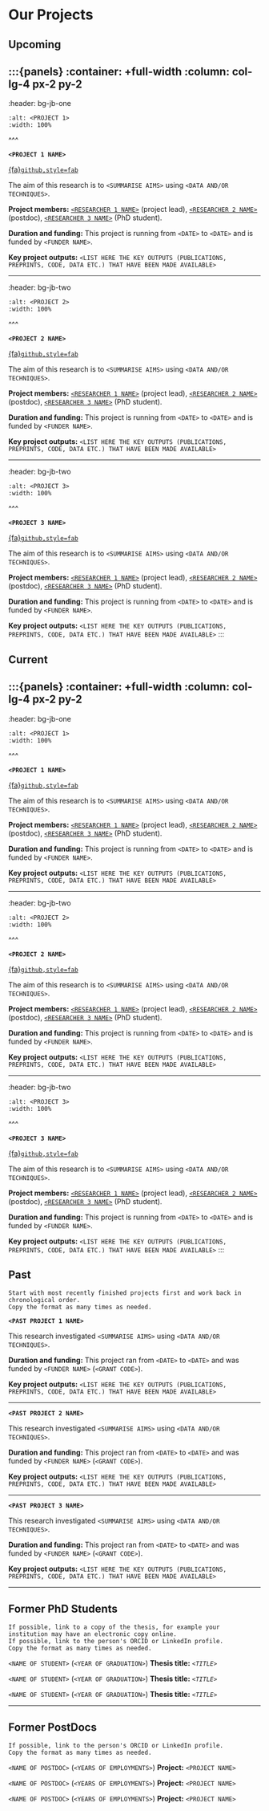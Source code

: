# Our Projects

## Upcoming

:::{panels}
:container: +full-width
:column: col-lg-4 px-2 py-2
---
:header: bg-jb-one
```{image} https://www.beckenhamrunning.co.uk/wp-content/uploads/2020/02/Person-silhouette.png
:alt: <PROJECT 1>
:width: 100%
```
^^^

**`<PROJECT 1 NAME>`** 

[{fa}`github,style=fab`](https://www.github.com)</br>

The aim of this research is to `<SUMMARISE AIMS>` using `<DATA AND/OR TECHNIQUES>`. 

**Project members:** [`<RESEARCHER 1 NAME>`](book/template/our-team.md) (project lead), [`<RESEARCHER 2 NAME>`](book/template/our-team.md) (postdoc), [`<RESEARCHER 3 NAME>`](book/template/our-team.md) (PhD student).

**Duration and funding:** This project is running from `<DATE>` to `<DATE>` and is funded by `<FUNDER NAME>`.

**Key project outputs:** 
`<LIST HERE THE KEY OUTPUTS (PUBLICATIONS, PREPRINTS, CODE, DATA ETC.) THAT HAVE BEEN MADE AVAILABLE>`


---
:header: bg-jb-two
```{image} https://www.beckenhamrunning.co.uk/wp-content/uploads/2020/02/Person-silhouette.png
:alt: <PROJECT 2>
:width: 100%
```
^^^

**`<PROJECT 2 NAME>`**

[{fa}`github,style=fab`](https://www.github.com)</br>

The aim of this research is to `<SUMMARISE AIMS>` using `<DATA AND/OR TECHNIQUES>`. 

**Project members:** [`<RESEARCHER 1 NAME>`](book/template/our-team.md) (project lead), [`<RESEARCHER 2 NAME>`](book/template/our-team.md) (postdoc), [`<RESEARCHER 3 NAME>`](book/template/our-team.md) (PhD student).

**Duration and funding:** This project is running from `<DATE>` to `<DATE>` and is funded by `<FUNDER NAME>`.

**Key project outputs:** 
`<LIST HERE THE KEY OUTPUTS (PUBLICATIONS, PREPRINTS, CODE, DATA ETC.) THAT HAVE BEEN MADE AVAILABLE>`


---
:header: bg-jb-two
```{image} https://www.beckenhamrunning.co.uk/wp-content/uploads/2020/02/Person-silhouette.png
:alt: <PROJECT 3>
:width: 100%
```
^^^

**`<PROJECT 3 NAME>`**

[{fa}`github,style=fab`](https://www.github.com)</br>

The aim of this research is to `<SUMMARISE AIMS>` using `<DATA AND/OR TECHNIQUES>`. 

**Project members:** [`<RESEARCHER 1 NAME>`](book/template/our-team.md) (project lead), [`<RESEARCHER 2 NAME>`](book/template/our-team.md) (postdoc), [`<RESEARCHER 3 NAME>`](book/template/our-team.md) (PhD student).

**Duration and funding:** This project is running from `<DATE>` to `<DATE>` and is funded by `<FUNDER NAME>`.

**Key project outputs:** 
`<LIST HERE THE KEY OUTPUTS (PUBLICATIONS, PREPRINTS, CODE, DATA ETC.) THAT HAVE BEEN MADE AVAILABLE>`
:::

## Current

:::{panels}
:container: +full-width
:column: col-lg-4 px-2 py-2
---
:header: bg-jb-one
```{image} https://www.beckenhamrunning.co.uk/wp-content/uploads/2020/02/Person-silhouette.png
:alt: <PROJECT 1>
:width: 100%
```
^^^

**`<PROJECT 1 NAME>`** 

[{fa}`github,style=fab`](https://www.github.com)</br>

The aim of this research is to `<SUMMARISE AIMS>` using `<DATA AND/OR TECHNIQUES>`. 

**Project members:** [`<RESEARCHER 1 NAME>`](book/template/our-team.md) (project lead), [`<RESEARCHER 2 NAME>`](book/template/our-team.md) (postdoc), [`<RESEARCHER 3 NAME>`](book/template/our-team.md) (PhD student).

**Duration and funding:** This project is running from `<DATE>` to `<DATE>` and is funded by `<FUNDER NAME>`.

**Key project outputs:** 
`<LIST HERE THE KEY OUTPUTS (PUBLICATIONS, PREPRINTS, CODE, DATA ETC.) THAT HAVE BEEN MADE AVAILABLE>`


---
:header: bg-jb-two
```{image} https://www.beckenhamrunning.co.uk/wp-content/uploads/2020/02/Person-silhouette.png
:alt: <PROJECT 2>
:width: 100%
```
^^^

**`<PROJECT 2 NAME>`**

[{fa}`github,style=fab`](https://www.github.com)</br>

The aim of this research is to `<SUMMARISE AIMS>` using `<DATA AND/OR TECHNIQUES>`. 

**Project members:** [`<RESEARCHER 1 NAME>`](book/template/our-team.md) (project lead), [`<RESEARCHER 2 NAME>`](book/template/our-team.md) (postdoc), [`<RESEARCHER 3 NAME>`](book/template/our-team.md) (PhD student).

**Duration and funding:** This project is running from `<DATE>` to `<DATE>` and is funded by `<FUNDER NAME>`.

**Key project outputs:** 
`<LIST HERE THE KEY OUTPUTS (PUBLICATIONS, PREPRINTS, CODE, DATA ETC.) THAT HAVE BEEN MADE AVAILABLE>`


---
:header: bg-jb-two
```{image} https://www.beckenhamrunning.co.uk/wp-content/uploads/2020/02/Person-silhouette.png
:alt: <PROJECT 3>
:width: 100%
```
^^^

**`<PROJECT 3 NAME>`**

[{fa}`github,style=fab`](https://www.github.com)</br>

The aim of this research is to `<SUMMARISE AIMS>` using `<DATA AND/OR TECHNIQUES>`. 

**Project members:** [`<RESEARCHER 1 NAME>`](book/template/our-team.md) (project lead), [`<RESEARCHER 2 NAME>`](book/template/our-team.md) (postdoc), [`<RESEARCHER 3 NAME>`](book/template/our-team.md) (PhD student).

**Duration and funding:** This project is running from `<DATE>` to `<DATE>` and is funded by `<FUNDER NAME>`.

**Key project outputs:** 
`<LIST HERE THE KEY OUTPUTS (PUBLICATIONS, PREPRINTS, CODE, DATA ETC.) THAT HAVE BEEN MADE AVAILABLE>`
:::

## Past


```{admonition} FIXME Instructions
Start with most recently finished projects first and work back in chronological order.
Copy the format as many times as needed.
```


**`<PAST PROJECT 1 NAME>`** 

This research investigated `<SUMMARISE AIMS>` using `<DATA AND/OR TECHNIQUES>`. 

**Duration and funding:** This project ran from `<DATE>` to `<DATE>` and was funded by `<FUNDER NAME>` (`<GRANT CODE>`).

**Key project outputs:** 
`<LIST HERE THE KEY OUTPUTS (PUBLICATIONS, PREPRINTS, CODE, DATA ETC.) THAT HAVE BEEN MADE AVAILABLE>`

---

**`<PAST PROJECT 2 NAME>`** 

This research investigated `<SUMMARISE AIMS>` using `<DATA AND/OR TECHNIQUES>`. 

**Duration and funding:** This project ran from `<DATE>` to `<DATE>` and was funded by `<FUNDER NAME>` (`<GRANT CODE>`).

**Key project outputs:** 
`<LIST HERE THE KEY OUTPUTS (PUBLICATIONS, PREPRINTS, CODE, DATA ETC.) THAT HAVE BEEN MADE AVAILABLE>`

---

**`<PAST PROJECT 3 NAME>`** 

This research investigated `<SUMMARISE AIMS>` using `<DATA AND/OR TECHNIQUES>`. 

**Duration and funding:** This project ran from `<DATE>` to `<DATE>` and was funded by `<FUNDER NAME>` (`<GRANT CODE>`).

**Key project outputs:** 
`<LIST HERE THE KEY OUTPUTS (PUBLICATIONS, PREPRINTS, CODE, DATA ETC.) THAT HAVE BEEN MADE AVAILABLE>`

---
## Former PhD Students
```{admonition} FIXME Instructions
If possible, link to a copy of the thesis, for example your institution may have an electronic copy online.
If possible, link to the person's ORCID or LinkedIn profile.
Copy the format as many times as needed.
```

`<NAME OF STUDENT>` (`<YEAR OF GRADUATION>`)
**Thesis title:** *`<TITLE>`*

`<NAME OF STUDENT>` (`<YEAR OF GRADUATION>`)
**Thesis title:** *`<TITLE>`*

`<NAME OF STUDENT>` (`<YEAR OF GRADUATION>`)
**Thesis title:** *`<TITLE>`*

---
## Former PostDocs
```{admonition} FIXME Instructions
If possible, link to the person's ORCID or LinkedIn profile.
Copy the format as many times as needed.
```

`<NAME OF POSTDOC>` (`<YEARS OF EMPLOYMENTS>`)
**Project:** `<PROJECT NAME>`

`<NAME OF POSTDOC>` (`<YEARS OF EMPLOYMENTS>`)
**Project:** `<PROJECT NAME>`

`<NAME OF POSTDOC>` (`<YEARS OF EMPLOYMENTS>`)
**Project:** `<PROJECT NAME>`
